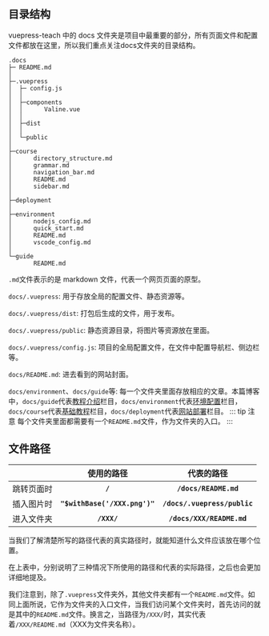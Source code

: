 ## 目录结构<Badge text="基于本篇博客" type="error"/>
vuepress-teach 中的 docs 文件夹是项目中最重要的部分，所有页面文件和配置文件都放在这里，所以我们重点关注docs文件夹的目录结构。
```
.docs
├─ README.md
│  
├─.vuepress
│  ├─ config.js
│  │  
│  ├─components
│  │      Valine.vue
│  │      
│  ├─dist
│  │
│  └─public
│        
├─course
│      directory_structure.md
│      grammar.md
│      navigation_bar.md
│      README.md
│      sidebar.md
│
├─deployment
│
├─environment
│      nodejs_config.md
│      quick_start.md
│      README.md
│      vscode_config.md
│      
└─guide
       README.md
```
`.md`文件表示的是 markdown 文件，代表一个网页页面的原型。

`docs/.vuepress`: 用于存放全局的配置文件、静态资源等。

`docs/.vuepress/dist`: 打包后生成的文件，用于发布。

`docs/.vuepress/public`: 静态资源目录，将图片等资源放在里面。

`docs/.vuepress/config.js`: 项目的全局配置文件，在文件中配置导航栏、侧边栏等。

`docs/README.md`: 进去看到的网站封面。

`docs/environment`、`docs/guide`等: 每一个文件夹里面存放相应的文章。本篇博客中，`docs/guide`代表[教程介绍](/guide/)栏目，`docs/environment`代表[环境配置](/environment/)栏目，`docs/course`代表[基础教程](/course/)栏目，`docs/deployment`代表[网站部署](/deployment/)栏目。
::: tip 注意
每个文件夹里面都需要有一个`README.md`文件，作为文件夹的入口。
::: 

## 文件路径<Badge text="重要" type="error"/>

|        |使用的路径                      |代表的路径                     | 
|:------:|:----------------------------:|:---------------------------:|
|跳转页面时|**`/`**                       |**`/docs/README.md`**       |
|插入图片时|**`"$withBase('/XXX.png')"`**|**`/docs/.vuepress/public`**|
|进入文件夹|**`/XXX/`**                   |**`/docs/XXX/README.md`**   |

当我们了解清楚所写的路径代表的真实路径时，就能知道什么文件应该放在哪个位置。

在上表中，分别说明了三种情况下所使用的路径和代表的实际路径，之后也会更加详细地提及。

我们注意到，除了`.vuepress`文件夹外，其他文件夹都有一个`README.md`文件。如同上面所说，它作为文件夹的入口文件，当我们访问某个文件夹时，首先访问的就是其中的`README.md`文件。换言之，当路径为`/XXX/`时，其实代表着`/XXX/README.md`（XXX为文件夹名称）。

<br/><br/>
<Valine></Valine>
